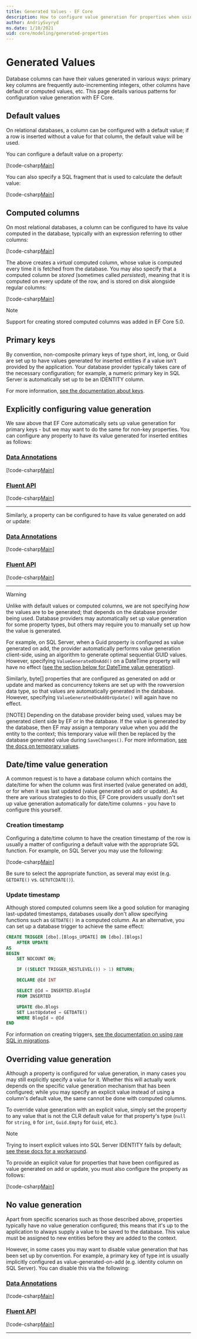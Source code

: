 ```yaml
---
title: Generated Values - EF Core
description: How to configure value generation for properties when using Entity Framework Core
author: AndriySvyryd
ms.date: 1/10/2021
uid: core/modeling/generated-properties
---
```


# Generated Values

Database columns can have their values generated in various ways: primary key columns are frequently auto-incrementing integers, other columns have default or computed values, etc. This page details various patterns for configuration value generation with EF Core.

## Default values

On relational databases, a column can be configured with a default value; if a row is inserted without a value for that column, the default value will be used.

You can configure a default value on a property:

[!code-csharp[Main](../../../samples/core/Modeling/FluentAPI/DefaultValue.cs?name=DefaultValue&highlight=5)]

You can also specify a SQL fragment that is used to calculate the default value:

[!code-csharp[Main](../../../samples/core/Modeling/FluentAPI/DefaultValueSql.cs?name=DefaultValueSql&highlight=5)]

## Computed columns

On most relational databases, a column can be configured to have its value computed in the database, typically with an expression referring to other columns:

[!code-csharp[Main](../../../samples/core/Modeling/FluentAPI/ComputedColumn.cs?name=DefaultComputedColumn&highlight=3)]

The above creates a *virtual* computed column, whose value is computed every time it is fetched from the database. You may also specify that a computed column be *stored* (sometimes called *persisted*), meaning that it is computed on every update of the row, and is stored on disk alongside regular columns:

[!code-csharp[Main](../../../samples/core/Modeling/FluentAPI/ComputedColumn.cs?name=StoredComputedColumn&highlight=3)]

> [!NOTE]
> Support for creating stored computed columns was added in EF Core 5.0.

## Primary keys

By convention, non-composite primary keys of type short, int, long, or Guid are set up to have values generated for inserted entities if a value isn't provided by the application. Your database provider typically takes care of the necessary configuration; for example, a numeric primary key in SQL Server is automatically set up to be an IDENTITY column.

For more information, [see the documentation about keys](xref:core/modeling/keys).

## Explicitly configuring value generation

We saw above that EF Core automatically sets up value generation for primary keys - but we may want to do the same for non-key properties. You can configure any property to have its value generated for inserted entities as follows:

### [Data Annotations](#tab/data-annotations)

[!code-csharp[Main](../../../samples/core/Modeling/DataAnnotations/ValueGeneratedOnAdd.cs?name=ValueGeneratedOnAdd&highlight=5)]

### [Fluent API](#tab/fluent-api)

[!code-csharp[Main](../../../samples/core/Modeling/FluentAPI/ValueGeneratedOnAdd.cs?name=ValueGeneratedOnAdd&highlight=5)]

***

Similarly, a property can be configured to have its value generated on add or update:

### [Data Annotations](#tab/data-annotations)

[!code-csharp[Main](../../../samples/core/Modeling/DataAnnotations/ValueGeneratedOnAddOrUpdate.cs?name=ValueGeneratedOnAddOrUpdate&highlight=5)]

### [Fluent API](#tab/fluent-api)

[!code-csharp[Main](../../../samples/core/Modeling/FluentAPI/ValueGeneratedOnAddOrUpdate.cs?name=ValueGeneratedOnAddOrUpdate&highlight=5)]

***

> [!WARNING]
> Unlike with default values or computed columns, we are not specifying *how* the values are to be generated; that depends on the database provider being used. Database providers may automatically set up value generation for some property types, but others may require you to manually set up how the value is generated.
>
> For example, on SQL Server, when a Guid property is configured as value generated on add, the provider automatically performs value generation client-side, using an algorithm to generate optimal sequential GUID values. However, specifying `ValueGeneratedOnAdd()` on a DateTime property will have no effect ([see the section below for DateTime value generation](#datetime-value-generation)).
>
> Similarly, byte[] properties that are configured as generated on add or update and marked as concurrency tokens are set up with the rowversion data type, so that values are automatically generated in the database. However, specifying `ValueGeneratedOnAddOrUpdate()` will again have no effect.
>
> [!NOTE]
> Depending on the database provider being used, values may be generated client side by EF or in the database. If the value is generated by the database, then EF may assign a temporary value when you add the entity to the context; this temporary value will then be replaced by the database generated value during `SaveChanges()`. For more information, [see the docs on temporary values](xref:core/change-tracking/explicit-tracking#temporary-values).

## Date/time value generation

A common request is to have a database column which contains the date/time for when the column was first inserted (value generated on add), or for when it was last updated (value generated on add or update). As there are various strategies to do this, EF Core providers usually don't set up value generation automatically for date/time columns - you have to configure this yourself.

### Creation timestamp

Configuring a date/time column to have the creation timestamp of the row is usually a matter of configuring a default value with the appropriate SQL function. For example, on SQL Server you may use the following:

[!code-csharp[Main](../../../samples/core/Modeling/FluentAPI/DefaultValueSql.cs?name=DefaultValueSql&highlight=5)]

Be sure to select the appropriate function, as several may exist (e.g. `GETDATE()` vs. `GETUTCDATE()`).

### Update timestamp

Although stored computed columns seem like a good solution for managing last-updated timestamps, databases usually don't allow specifying functions such as `GETDATE()` in a computed column. As an alternative, you can set up a database trigger to achieve the same effect:

```sql
CREATE TRIGGER [dbo].[Blogs_UPDATE] ON [dbo].[Blogs]
    AFTER UPDATE
AS
BEGIN
    SET NOCOUNT ON;

    IF ((SELECT TRIGGER_NESTLEVEL()) > 1) RETURN;

    DECLARE @Id INT

    SELECT @Id = INSERTED.BlogId
    FROM INSERTED

    UPDATE dbo.Blogs
    SET LastUpdated = GETDATE()
    WHERE BlogId = @Id
END
```

For information on creating triggers, [see the documentation on using raw SQL in migrations](xref:core/managing-schemas/migrations/managing#adding-raw-sql).

## Overriding value generation

Although a property is configured for value generation, in many cases you may still explicitly specify a value for it. Whether this will actually work depends on the specific value generation mechanism that has been configured; while you may specify an explicit value instead of using a column's default value, the same cannot be done with computed columns.

To override value generation with an explicit value, simply set the property to any value that is not the CLR default value for that property's type (`null` for `string`, `0` for `int`, `Guid.Empty` for `Guid`, etc.).

> [!NOTE]
> Trying to insert explicit values into SQL Server IDENTITY fails by default; [see these docs for a workaround](xref:core/providers/sql-server/value-generation#inserting-explicit-values-into-identity-columns).

To provide an explicit value for properties that have been configured as value generated on add or update, you must also configure the property as follows:

[!code-csharp[Main](../../../samples/core/Modeling/FluentAPI/ValueGeneratedOnAddOrUpdateWithPropertySaveBehavior.cs?name=ValueGeneratedOnAddOrUpdateWithPropertySaveBehavior&highlight=5)]

## No value generation

Apart from specific scenarios such as those described above, properties typically have no value generation configured; this means that it's up to the application to always supply a value to be saved to the database. This value must be assigned to new entities before they are added to the context.

However, in some cases you may want to disable value generation that has been set up by convention. For example, a primary key of type int is usually implicitly configured as value-generated-on-add (e.g. identity column on SQL Server). You can disable this via the following:

### [Data Annotations](#tab/data-annotations)

[!code-csharp[Main](../../../samples/core/Modeling/DataAnnotations/ValueGeneratedNever.cs?name=ValueGeneratedNever&highlight=3)]

### [Fluent API](#tab/fluent-api)

[!code-csharp[Main](../../../samples/core/Modeling/FluentAPI/ValueGeneratedNever.cs?name=ValueGeneratedNever&highlight=5)]

***
